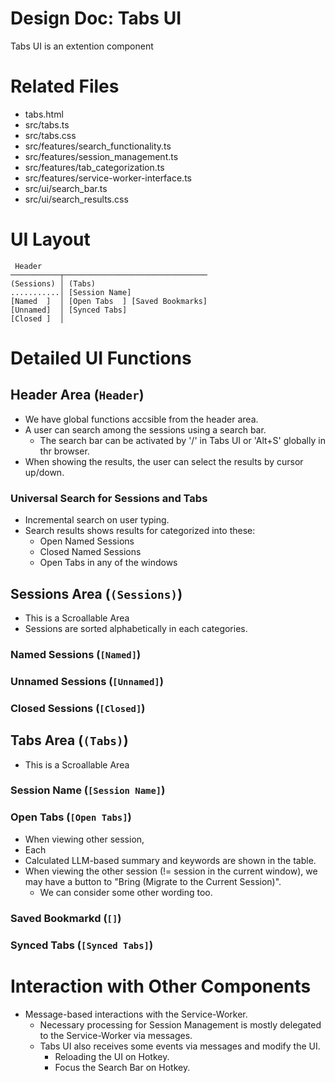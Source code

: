 # Design Doc: Tabs UI

Tabs UI is an extention component

# Related Files

- tabs.html
- src/tabs.ts
- src/tabs.css
- src/features/search_functionality.ts
- src/features/session_management.ts
- src/features/tab_categorization.ts
- src/features/service-worker-interface.ts
- src/ui/search_bar.ts
- src/ui/search_results.css

# UI Layout

```
 Header
───────────┬────────────────────────────────
(Sessions) │ (Tabs)
...........│ [Session Name]
[Named  ]  │ [Open Tabs  ] [Saved Bookmarks]
[Unnamed]  │ [Synced Tabs]
[Closed ]  │
```

# Detailed UI Functions

## Header Area (`Header`)

- We have global functions accsible from the header area.
- A user can search among the sessions using a search bar.
  - The search bar can be activated by '/' in Tabs UI or 'Alt+S' globally in thr browser.
- When showing the results, the user can select the results by cursor up/down.

### Universal Search for Sessions and Tabs

- Incremental search on user typing.
- Search results shows results for categorized into these:
  - Open Named Sessions
  - Closed Named Sessions
  - Open Tabs in any of the windows

## Sessions Area (`(Sessions)`)

- This is a Scroallable Area
- Sessions are sorted alphabetically in each categories.

### Named Sessions (`[Named]`)

### Unnamed Sessions (`[Unnamed]`)

### Closed Sessions (`[Closed]`)

## Tabs Area (`(Tabs)`)

- This is a Scroallable Area

### Session Name (`[Session Name]`)

### Open Tabs (`[Open Tabs]`)

- When viewing other session,
- Each
- Calculated LLM-based summary and keywords are shown in the table.
- When viewing the other session (!= session in the current window), we may have a button to "Bring (Migrate to the Current Session)".
  - We can consider some other wording too.

### Saved Bookmarkd (`[]`)

### Synced Tabs (`[Synced Tabs]`)

# Interaction with Other Components

- Message-based interactions with the Service-Worker.
  - Necessary processing for Session Management is mostly delegated to the Service-Worker via messages.
  - Tabs UI also receives some events via messages and modify the UI.
    - Reloading the UI on Hotkey.
    - Focus the Search Bar on Hotkey.
